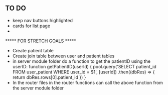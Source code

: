 ## TO DO

- keep nav buttons highlighted
- cards for list page
-

***** FOR STRETCH GOALS *****
- Create patient table
- Create join table between user and patient tables
- in server module folder do a function to get the patientID using the userID:
    function getPatientID(userId) {
      pool.query('SELECT patient_id FROM user_patient WHERE user_id = $1', [userId])
        .then((dbRes) => {
          return dbRes.rows[0].patient_id
        })
    }
- In the router files in the router functions can call the above function from the server module folder